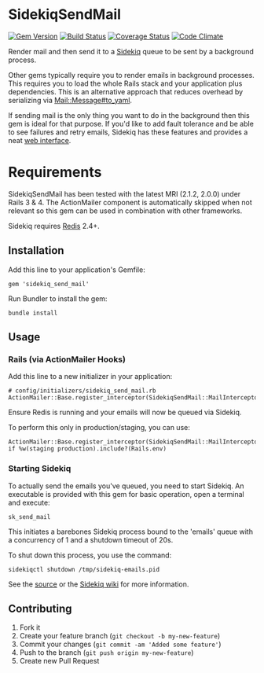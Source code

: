 # SidekiqSendMail

[![Gem Version](https://badge.fury.io/rb/sidekiq_send_mail.svg)](http://badge.fury.io/rb/sidekiq_send_mail)
[![Build Status](https://travis-ci.org/pgeraghty/sidekiq_send_mail.svg?branch=master)](https://travis-ci.org/pgeraghty/sidekiq_send_mail)
[![Coverage Status](https://img.shields.io/coveralls/pgeraghty/sidekiq_send_mail.svg)](https://coveralls.io/r/pgeraghty/sidekiq_send_mail?branch=master)
[![Code Climate](https://codeclimate.com/github/pgeraghty/sidekiq_send_mail.png)](https://codeclimate.com/github/pgeraghty/sidekiq_send_mail)

Render mail and then send it to a [Sidekiq](http://sidekiq.org/) queue to be sent by a background process.

Other gems typically require you to render emails in background processes. This requires you to load the whole Rails stack and your application plus dependencies. This is an alternative approach that reduces overhead by serializing via [Mail::Message#to_yaml](https://github.com/mikel/mail/blob/master/lib/mail/message.rb#L1828).

If sending mail is the only thing you want to do in the background then this gem is ideal for that purpose. If you'd like to add fault tolerance and be able to see failures and retry emails, Sidekiq has these features and provides a neat [web interface](https://github.com/mperham/sidekiq/wiki/Monitoring).

# Requirements
SidekiqSendMail has been tested with the latest MRI (2.1.2, 2.0.0) under Rails 3 &amp; 4. 
The ActionMailer component is automatically skipped when not relevant so this gem can be 
used in combination with other frameworks.

Sidekiq requires [Redis](http://redis.io/) 2.4+.

## Installation

Add this line to your application's Gemfile:

    gem 'sidekiq_send_mail'
    
Run Bundler to install the gem:
   
    bundle install


## Usage
### Rails (via ActionMailer Hooks)
Add this line to a new initializer in your application:

    # config/initializers/sidekiq_send_mail.rb
    ActionMailer::Base.register_interceptor(SidekiqSendMail::MailInterceptor)

Ensure Redis is running and your emails will now be queued via Sidekiq.

To perform this only in production/staging, you can use:

    ActionMailer::Base.register_interceptor(SidekiqSendMail::MailInterceptor) if %w(staging production).include?(Rails.env)

### Starting Sidekiq
To actually send the emails you've queued, you need to start Sidekiq. 
An executable is provided with this gem for basic operation, open a terminal and execute:

    sk_send_mail
    
This initiates a barebones Sidekiq process bound to the 'emails' queue with a concurrency of 1 and a shutdown timeout of 20s.

To shut down this process, you use the command:

    sidekiqctl shutdown /tmp/sidekiq-emails.pid

See the [source](https://github.com/pgeraghty/sidekiq_send_mail/blob/master/bin/sk_send_mail) or the 
[Sidekiq wiki](https://github.com/mperham/sidekiq/wiki/Advanced-Options) for more information.
## Contributing

1. Fork it
2. Create your feature branch (`git checkout -b my-new-feature`)
3. Commit your changes (`git commit -am 'Added some feature'`)
4. Push to the branch (`git push origin my-new-feature`)
5. Create new Pull Request

